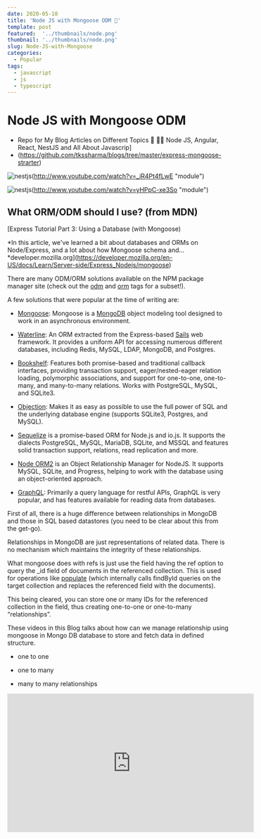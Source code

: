 ```yaml
---
date: 2020-05-10
title: 'Node JS with Mongoose ODM 🌟'
template: post
featured:  '../thumbnails/node.png'
thumbnail: '../thumbnails/node.png'
slug: Node-JS-with-Mongoose
categories:
  - Popular
tags:
  - javascript
  - js
  - typescript
---
```



# Node JS with Mongoose ODM

- Repo for My Blog Articles on Different Topics 🔭 🎯🎺 Node JS, Angular, React, NestJS and All About Javascrip]
- (https://github.com/tkssharma/blogs/tree/master/express-mongoose-strarter)

![nestjs](https://img.youtube.com/vi/_iR4Pt4fLwE/0.jpg)(http://www.youtube.com/watch?v=_iR4Pt4fLwE "module")

![nestjs](https://img.youtube.com/vi/yHPpC-xe3So/0.jpg)(http://www.youtube.com/watch?v=yHPpC-xe3So "module")

## What ORM/ODM should I use? (from MDN)
[Express Tutorial Part 3: Using a Database (with Mongoose)

*In this article, we've learned a bit about databases and ORMs on Node/Express, and a lot about how Mongoose schema and…*developer.mozilla.org](https://developer.mozilla.org/en-US/docs/Learn/Server-side/Express_Nodejs/mongoose)

There are many ODM/ORM solutions available on the NPM package manager site (check out the [odm](https://www.npmjs.com/browse/keyword/odm) and [orm](https://www.npmjs.com/browse/keyword/orm) tags for a subset!).

A few solutions that were popular at the time of writing are:

* [Mongoose](https://www.npmjs.com/package/mongoose): Mongoose is a [MongoDB](https://www.mongodb.org/) object modeling tool designed to work in an asynchronous environment.

* [Waterline](https://www.npmjs.com/package/waterline): An ORM extracted from the Express-based [Sails](http://sailsjs.com/) web framework. It provides a uniform API for accessing numerous different databases, including Redis, MySQL, LDAP, MongoDB, and Postgres.

* [Bookshelf](https://www.npmjs.com/package/bookshelf): Features both promise-based and traditional callback interfaces, providing transaction support, eager/nested-eager relation loading, polymorphic associations, and support for one-to-one, one-to-many, and many-to-many relations. Works with PostgreSQL, MySQL, and SQLite3.

* [Objection](https://www.npmjs.com/package/objection): Makes it as easy as possible to use the full power of SQL and the underlying database engine (supports SQLite3, Postgres, and MySQL).

* [Sequelize](https://www.npmjs.com/package/sequelize) is a promise-based ORM for Node.js and io.js. It supports the dialects PostgreSQL, MySQL, MariaDB, SQLite, and MSSQL and features solid transaction support, relations, read replication and more.

* [Node ORM2](https://node-orm.readthedocs.io/en/latest/) is an Object Relationship Manager for NodeJS. It supports MySQL, SQLite, and Progress, helping to work with the database using an object-oriented approach.

* [GraphQL](https://graphql.org/): Primarily a query language for restful APIs, GraphQL is very popular, and has features available for reading data from databases.

First of all, there is a huge difference between relationships in MongoDB and those in SQL based datastores (you need to be clear about this from the get-go).

Relationships in MongoDB are just representations of related data. There is no mechanism which maintains the integrity of these relationships.

What mongoose does with refs is just use the field having the ref option to query the _id field of documents in the referenced collection. This is used for operations like [populate](http://mongoosejs.com/docs/populate.html) (which internally calls findById queries on the target collection and replaces the referenced field with the documents).

This being cleared, you can store one or many IDs for the referenced collection in the field, thus creating one-to-one or one-to-many “relationships”.

These videos in this Blog talks about how can we manage relationship using mongoose in Mongo DB database to store and fetch data in defined structure.

* one to one

* one to many

* many to many relationships

<center><iframe width="560" height="315" src="https://www.youtube.com/embed/_iR4Pt4fLwE" frameborder="0" allowfullscreen></iframe></center>
